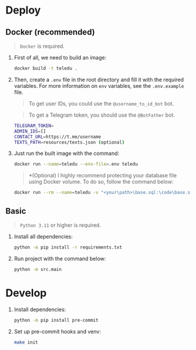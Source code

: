 # Deploy

## Docker (recommended)

> `Docker` is required.

1. First of all, we need to build an image:

    ```bash
    docker build -t teledu .
    ```

2. Then, create a `.env` file in the root directory and fill it with the required variables. For more information on `env` variables, see the `.env.example` file.

    > To get user IDs, you could use the `@username_to_id_bot` bot.

    > To get a Telegram token, you should use the `@BotFather` bot.

    ```bash
    TELEGRAM_TOKEN=
    ADMIN_IDS=[]
    CONTACT_URL=https://t.me/username
    TEXTS_PATH=resources/texts.json (optional)
    ```

3. Just run the built image with the command:

   ```bash
   docker run --name=teledu --env-file=.env teledu
   ```

   > *(Optional) I highly recommend protecting your database file using Docker volume. To do so, follow the command below:

    ```bash
    docker run --rm --name=teledu -v "<your\path>\base.sql:\code\base.sql" --env-file=.env teledu
   ```

## Basic

> `Python 3.11` or higher is required.

1. Install all dependencies:

    ```bash
    python -m pip install -r requirements.txt
    ```

2. Run project with the command below:

   ```bash
   python -m src.main
   ```

# Develop

1. Install dependencies:

    ```bash
    python -m pip install pre-commit
    ```

2. Set up pre-commit hooks and venv:

    ```bash
    make init
    ```

